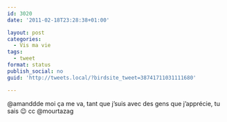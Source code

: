 ```yaml
---
id: 3020
date: '2011-02-18T23:28:38+01:00'

layout: post
categories:
  - Vis ma vie
tags:
  - tweet
format: status
publish_social: no
guid: 'http://tweets.local/?birdsite_tweet=38741711031111680'

---
```


@amanddde moi ça me va, tant que j’suis avec des gens que j’apprécie, tu sais 😉 cc @mourtazag